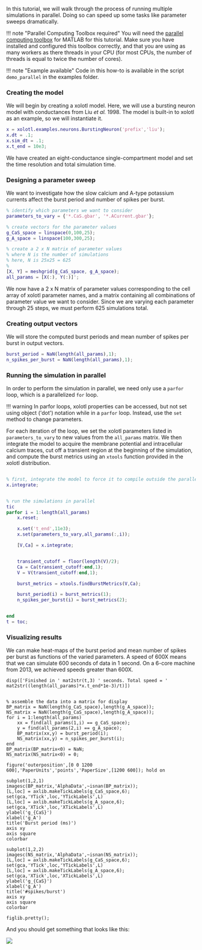 In this tutorial, we will walk through the process of running multiple simulations in parallel. Doing so can speed up some tasks like parameter sweeps dramatically. 


!!! note "Parallel Computing Toolbox required"
    You will need the [parallel computing toolbox](https://www.mathworks.com/products/parallel-computing.html) for MATLAB for this tutorial. Make sure you have installed and configured this toolbox correctly, and that you are using as many workers as there threads in your CPU (for most CPUs, the number of threads is equal to twice the number of cores). 


!!! note "Example available"
    Code in this how-to is available in the script `demo_parallel` in the examples folder. 



### Creating the model

We will begin by creating a xolotl model.
Here, we will use a bursting neuron model with conductances from Liu *et al.* 1998.
The model is built-in to xolotl as an example, so we will instantiate it.

```matlab
x = xolotl.examples.neurons.BurstingNeuron('prefix','liu');
x.dt = .1;
x.sim_dt = .1;
x.t_end = 10e3;
```

We have created an eight-conductance single-compartment model
and set the time resolution and total simulation time.

### Designing a parameter sweep

We want to investigate how the slow calcium and A-type potassium currents affect the burst period and number of spikes per burst.

```matlab
% identify which parameters we want to consider
parameters_to_vary = {'*.CaS.gbar', '*.ACurrent.gbar'};

% create vectors for the parameter values
g_CaS_space = linspace(0,100,25);
g_A_space = linspace(100,300,25);

% create a 2 x N matrix of parameter values
% where N is the number of simulations
% here, N is 25x25 = 625
% 
[X, Y] = meshgrid(g_CaS_space, g_A_space);
all_params = [X(:), Y(:)]';
```

We now have a 2 x N matrix of parameter values corresponding to the
cell array of xolotl parameter names,
and a matrix containing all combinations of parameter value we want to consider.
Since we are varying each parameter through 25 steps, we must perform 625 simulations total.

### Creating output vectors

We will store the computed burst periods and mean number of spikes per burst in output vectors.

```matlab
burst_period = NaN(length(all_params),1);
n_spikes_per_burst = NaN(length(all_params),1);
```

### Running the simulation in parallel

In order to perform the simulation in parallel, we need only use a `parfor` loop,
which is a parallelized `for` loop.

!!! warning
    In parfor loops, xolotl properties can be accessed, but not set using object ('dot') notation while in a `parfor` loop. Instead, use the `set` method to change parameters. 

For each iteration of the loop, we set the xolotl parameters listed in 
`parameters_to_vary` to new values from the `all_params` matrix.
We then integrate the model to acquire the membrane potential and intracellular calcium traces, cut off a transient region at the beginning of the simulation,
and compute the burst metrics using an `xtools` function provided in the xolotl distribution.

```matlab

% first, integrate the model to force it to compile outside the parallel loop
x.integrate;


% run the simulations in parallel
tic
parfor i = 1:length(all_params)
	x.reset;

	x.set('t_end',11e3);
	x.set(parameters_to_vary,all_params(:,i));

	[V,Ca] = x.integrate;


	transient_cutoff = floor(length(V)/2);
	Ca = Ca(transient_cutoff:end,1);
	V = V(transient_cutoff:end,1);

	burst_metrics = xtools.findBurstMetrics(V,Ca);

	burst_period(i) = burst_metrics(1);
	n_spikes_per_burst(i) = burst_metrics(2);


end
t = toc;
```

### Visualizing results

We can make heat-maps of the burst period and mean number of spikes per burst
as functions of the varied parameters.
A speed of 600X means that we can simulate 600 seconds of data in 1 second.
On a 6-core machine from 2013, we achieved speeds greater than 600X.


```display
disp(['Finished in ' mat2str(t,3) ' seconds. Total speed = ' mat2str((length(all_params)*x.t_end*1e-3)/t)])


% assemble the data into a matrix for display
BP_matrix = NaN(length(g_CaS_space),length(g_A_space));
NS_matrix = NaN(length(g_CaS_space),length(g_A_space));
for i = 1:length(all_params)
	xx = find(all_params(1,i) == g_CaS_space);
	y = find(all_params(2,i) == g_A_space);
	BP_matrix(xx,y) = burst_period(i);
	NS_matrix(xx,y) = n_spikes_per_burst(i);
end
BP_matrix(BP_matrix<0) = NaN;
NS_matrix(NS_matrix<0) = 0;

figure('outerposition',[0 0 1200 600],'PaperUnits','points','PaperSize',[1200 600]); hold on

subplot(1,2,1)
imagesc(BP_matrix,'AlphaData',~isnan(BP_matrix));
[L,loc] = axlib.makeTickLabels(g_CaS_space,6);
set(gca,'YTick',loc,'YTickLabels',L)
[L,loc] = axlib.makeTickLabels(g_A_space,6);
set(gca,'XTick',loc,'XTickLabels',L)
ylabel('g_{CaS}')
xlabel('g_A')
title('Burst period (ms)')
axis xy
axis square
colorbar

subplot(1,2,2)
imagesc(NS_matrix,'AlphaData',~isnan(NS_matrix));
[L,loc] = axlib.makeTickLabels(g_CaS_space,6);
set(gca,'YTick',loc,'YTickLabels',L)
[L,loc] = axlib.makeTickLabels(g_A_space,6);
set(gca,'XTick',loc,'XTickLabels',L)
ylabel('g_{CaS}')
xlabel('g_A')
title('#spikes/burst')
axis xy
axis square
colorbar

figlib.pretty();
```

And you should get something that looks like this:

![](https://user-images.githubusercontent.com/6005346/62243615-a88b6d00-b3ab-11e9-94a8-828cb41acc60.png)
